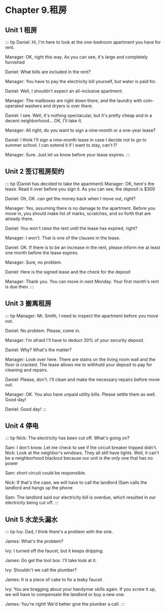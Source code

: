 # Chapter 9.租房

## Unit 1 租房
::: tip
Daniel: Hi, I'm here to look at the one-bedroom apartment you have for rent.

Manager: OK, right this way. As you can see, it's large and completely furnished

Daniel: What bills are included in the rent?

Manager: You have to pay the electricity bill yourself, but water is paid for.

Daniel: Well, I shouldn't expect an all-inclusive apartment.

Manager: The mailboxes are right down there, and the laundry with
coin-operated washers and dryers is over there.

Daniel: I see. Well, it's nothing spectacular, but it's pretty cheap and in a
decent neighborhood... OK, I'll take it.

Manager: All right, do you want to sign a nine-month or a one-year lease?

Daniel: I think I'll sign a nine-month lease in case I decide not to go to
summer school. I can extend it if I want to stay, can't I?

Manager: Sure. Just let us know before your lease expires.
:::

## Unit 2 签订租房契约
::: tip
(Daniel has decided to take the apartment)
Manager: OK, here's the lease. Read it over before you sign it. As you can
see, the deposit is $300

Daniel: Oh, OK. can get the money back when I move out, right?

Manager: Yes, assuming there is no damage to the apartment. Before you
move in, you should make list of marks, scratches, and so forth
that are already there.

Daniel: You won't raise the rent until the lease has expired, right?

Manager: I won't. That is one of the clauses in the lease.

Daniel: OK. If there is to be an increase in the rent, please inform me at
least one month before the lease expires.

Manager: Sure, no problem.

Daniel: Here is the signed lease and the check for the deposit

Manager: Thank you. You can move in next Monday. Your first month's rent
is due then.
:::

## Unit 3 搬离租房
::: tip
Manager: Mr. Smith, I need to inspect the apartment before you move out.

Daniel: No problem. Please, come in.

Manager: I'm afraid I'll have to deduct 30% of your security deposit.

Daniel: Why? What's the matter?

Manager: Look over here. There are stains on the living room wall and the
floor is cracked. The lease allows me to withhold your deposit to
pay for cleaning and repairs.

Daniel: Please, don't. I'll clean and make the necessary repairs before
move out.

Manager: OK. You also have unpaid utility bills. Please settle them as well.
Good day!

Daniel: Good day!
:::
## Unit 4 停电

::: tip
Nick: The electricity has been cut off. What's going on?

Sam: I don't know. Let me check to see if the circuit breaker tripped didn't.
Nick: Look at the neighbor's windows. They all still have lights. Well, it can't
be a neighborhood blackout because our unit is the only one that has
no power

Sam: short circuit could be responsible.

Nick: If that's the case, we will have to call the landlord
(Sam calls the landlord and hangs up the phone

Sam: The landlord said our electricity bill is overdue, which resulted in our
electricity being cut off.
:::

## Unit 5 水龙头漏水

::: tip
lvy: Dad, I think there's a problem with the sink.

James: What's the problem?

lvy: I turned off the faucet, but it keeps dripping.

James: Go get the tool box. I'll take look at it.

Ivy: Shouldn't we call the plumber?

James: It is a piece of cake to fix a leaky faucet.

Ivy: You are bragging about your handymar skills again. If you screw it
up, we will have to compensate the landlord or buy a new one.

James: You're right! We'd better give the plumber a call.
:::
